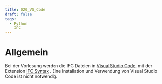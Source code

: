 ```yaml
---
title: 020_VS_Code
draft: false
tags:
  - Python
  - IFC
---
```

 
# Allgemein

Bei der Vorlesung werden die IFC Dateien in [Visual Studio Code](https://code.visualstudio.com/), mit der Extension [IFC Syntax](https://marketplace.visualstudio.com/items?itemName=alanrynne.ifc-syntax) .
Eine Installation und Verwendung von Visual Studio Code ist nicht notwendig.